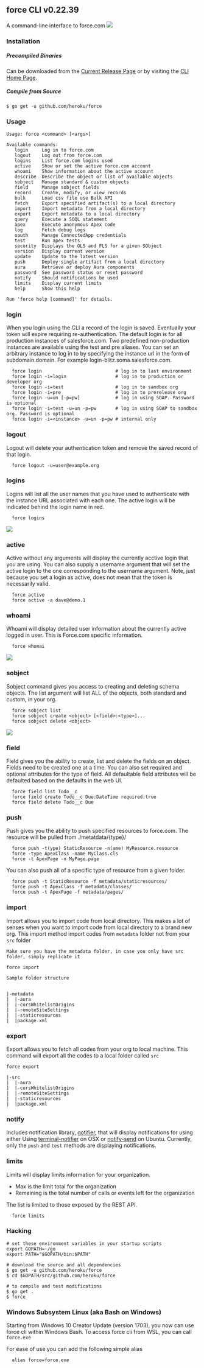 ## force CLI v0.22.39

A command-line interface to force.com
![](https://travis-ci.org/heroku/force.svg?branch=master)

### Installation

##### Precompiled Binaries

Can be downloaded from the [Current Release Page](https://github.com/heroku/force/releases/latest) or by visiting the [CLI Home Page](http://force-cli.herokuapp.com/).

##### Compile from Source

    $ go get -u github.com/heroku/force

### Usage

    Usage: force <command> [<args>]

    Available commands:
       login     Log in to force.com
       logout    Log out from force.com
       logins    List force.com logins used
       active    Show or set the active force.com account
       whoami    Show information about the active account
       describe  Describe the object or list of available objects
       sobject   Manage standard & custom objects
       field     Manage sobject fields
       record    Create, modify, or view records
       bulk      Load csv file use Bulk API
       fetch     Export specified artifact(s) to a local directory
       import    Import metadata from a local directory
       export    Export metadata to a local directory
       query     Execute a SOQL statement
       apex      Execute anonymous Apex code
       log       Fetch debug logs
       oauth     Manage ConnectedApp credentials
       test      Run apex tests
       security  Displays the OLS and FLS for a given SObject
       version   Display current version
       update    Update to the latest version
       push      Deploy single artifact from a local directory
       aura      Retrieve or deploy Aura components
       password  See password status or reset password
       notify    Should notifications be used
       limits    Display current limits
       help      Show this help

    Run 'force help [command]' for details.

### login
When you login using the CLI a record of the login is saved. Eventually your token will expire requiring re-authentication. The default login is for all production instances of salesforce.com. Two predefined non-production instances are available using the test and pre aliases.  You can set an arbitrary instance to log in to by specifying the instance url in the form of subdomain.domain. For example login-blitz.soma.salesforce.com.

      force login                           # log in to last environment
      force login -i=login                  # log in to production or developer org
      force login -i=test                   # log in to sandbox org
      force login -i=pre                    # log in to prerelease org
      force login -u=un [-p=pw]             # log in using SOAP. Password is optional
      force login -i=test -u=un -p=pw       # log in using SOAP to sandbox org. Password is optional
      force login -i=<instance> -u=un -p=pw # internal only

### logout
Logout will delete your authentication token and remove the saved record of that login.

      force logout -u=user@example.org

### logins
Logins will list all the user names that you have used to authenticate with the instance URL associated with each one.  The active login will be indicated behind the login name in red.

      force logins

![](https://raw.githubusercontent.com/dcarroll/dcarroll.github.io/master/images/force/screenshot-191.png)

### active
Active without any arguments will display the currently acctive login that you are using. You can also supply a username argument that will set the active login to the one corresponding to the username argument. Note, just because you set a login as active, does not mean that the token is necessarily valid.

      force active
      force active -a dave@demo.1

### whoami
Whoami will display detailed user information about the currently active logged in user.  This is Force.com specific information.

      force whomai

![](https://raw.githubusercontent.com/dcarroll/dcarroll.github.io/master/images/force/screenshot-191%20copy.png)

### sobject
Sobject command gives you access to creating and deleting schema objects. The list argument will list ALL of the objects, both standard and custom, in your org.

      force sobject list
      force sobject create <object> [<field>:<type>]...
      force sobject delete <object>

![](https://raw.githubusercontent.com/dcarroll/dcarroll.github.io/master/images/force/screenshot-192.png)

### field
Field gives you the ability to create, list and delete the fields on an object. Fields need to be created one at a time. You can also set required and optional attributes for the type of field. All defaultable field attributes will be defaulted based on the defaults in the web UI.

      force field list Todo__c
      force field create Todo__c Due:DateTime required:true
      force field delete Todo__c Due

### push
Push gives you the ability to push specified resources to force.com.  The resource will be pulled from ./metatdata/{type}/

      force push -t(ype) StaticResource -n(ame) MyResource.resource
      force -type ApexClass -name MyClass.cls
      force -t ApexPage -n MyPage.page

You can also push all of a specific type of resource from a given folder.

      force push -t StaticResource -f metadata/staticresources/
      force push -t ApexClass -f metadata/classes/
      force push -t ApexPage -f metadata/pages/


### import
Import allows you to import code from local directory. This makes a lot of senses when you want to import code from local directory to a brand new org. This import method import codes from `metadata` folder not from your `src` folder


    Make sure you have the metadata folder, in case you only have src folder, simply replicate it

    force import

    Sample folder structure


    |-metadata
    |  |-aura
    |  |-corsWhitelistOrigins
    |  |-remoteSiteSettings
    |  |-staticresources
    |  |package.xml


### export
Export allows you to fetch all codes from your org to local machine. This command will export all the codes to a local folder called `src`

    force export

    |-src
    |  |-aura
    |  |-corsWhitelistOrigins
    |  |-remoteSiteSettings
    |  |-staticresources
    |  |package.xml


### notify
Includes notification library, [gotifier](https://github.com/ViViDboarder/gotifier), that will display notifications for using either Using [terminal-notifier](https://github.com/julienXX/terminal-notifier) on OSX or [notify-send](http://manpages.ubuntu.com/manpages/saucy/man1/notify-send.1.html) on Ubuntu. Currently, only the `push` and `test` methods are displaying notifications.

### limits
Limits will display limits information for your organization.
- Max is the limit total for the organization
- Remaining is the total number of calls or events left for the organization

The list is limited to those exposed by the REST API.

      force limits

### Hacking

    # set these environment variables in your startup scripts
    export GOPATH=~/go
    export PATH="$GOPATH/bin:$PATH"

    # download the source and all dependencies
    $ go get -u github.com/heroku/force
    $ cd $GOPATH/src/github.com/heroku/force

    # to compile and test modifications
    $ go get .
    $ force



### Windows Subsystem Linux (aka Bash on Windows)
Starting from Windows 10 Creator Update (version 1703), you now can use force cli within Windows Bash. To access force cli from WSL, you can call `force.exe`

For ease of use you can add the following simple alias

      alias force=force.exe
